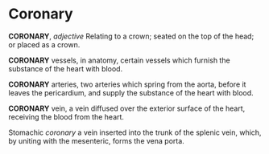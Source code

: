 # Coronary

**CORONARY**, _adjective_ Relating to a crown; seated on the top of the head; or placed as a crown.

**CORONARY** vessels, in anatomy, certain vessels which furnish the substance of the heart with blood.

**CORONARY** arteries, two arteries which spring from the aorta, before it leaves the pericardium, and supply the substance of the heart with blood.

**CORONARY** vein, a vein diffused over the exterior surface of the heart, receiving the blood from the heart.

Stomachic _coronary_ a vein inserted into the trunk of the splenic vein, which, by uniting with the mesenteric, forms the vena porta.